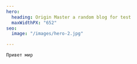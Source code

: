 ```yaml
---
hero:
  heading: Origin Master a random blog for test
  maxWidthPX: "652"
seo:
  image: "/images/hero-2.jpg"

---
```

    Привет мир